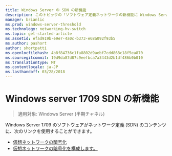 ```yaml
---
title: Windows Server の SDN の新機能
description: このトピックの「ソフトウェア定義ネットワークの新機能に Windows Server 1709 情報を提供します。
manager: brianlic
ms.prod: windows-server-threshold
ms.technology: networking-hv-switch
ms.topic: get-started-article
ms.assetid: efad919b-e9e7-4a0c-b373-e68a092f93b5
ms.author: pashort
author: shortpatti
ms.openlocfilehash: 4b8f84736c1fa8802d9aebf7cdd868c18f5ea870
ms.sourcegitcommit: 19d9da87d87c9eefbca7a3443d2b1df486b0b010
ms.translationtype: MT
ms.contentlocale: ja-JP
ms.lasthandoff: 03/28/2018
---
```

# <a name="whats-new-in-sdn-for-windows-server-1709"></a>Windows server 1709 SDN の新機能

>適用対象: Windows Server (半期チャネル)

Windows Server 1709 のソフトウェアがネットワーク定義 \(SDN\) のコンテンツに、次のリンクを使用することができます。

- [仮想ネットワークの暗号化](vnet-encryption/sdn-vnet-encryption.md)
- [仮想ネットワークの暗号化を構成します。](vnet-encryption/sdn-config-vnet-encryption.md)

